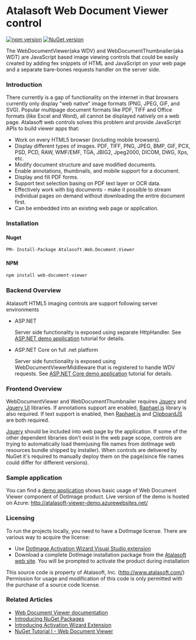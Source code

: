 # Atalasoft Web Document Viewer control
[![npm version](https://badge.fury.io/js/web-document-viewer.svg)](https://badge.fury.io/js/web-document-viewer)
[![NuGet version](https://badge.fury.io/nu/Atalasoft.Web.Document.Viewer.svg)](https://badge.fury.io/nu/Atalasoft.Web.Document.Viewer)

The WebDocumentViewer(aka WDV) and WebDocumentThumbnailer(aka WDT) are JavaScript based image viewing controls that could be easily created by adding fex snippets of HTML and JavaScript on your web page and a separate bare-bones requests handler on the server side.

### Introduction

There currently is a gap of functionality on the internet in that browsers currently only display "web native" image formats (PNG, JPEG, GIF, and SVG). Popular multipage document formats like PDF, TIFF and Office formats (like Excel and Word), all cannot be displayed natively on a web page. Atalasoft web controls solves this problem and provide JavaScript APIs to build viewer apps that:

* Work on every HTML5 browser (including mobile browsers).
* Display different types of images. PDF, TIFF, PNG, JPEG, BMP, GIF, PCX, PSD, PCD, RAW, WMF/EMF, TGA, JBIG2, Jpeg2000, DICOM, DWG, Xps, etc.
* Modify document structure and save modified documents.
* Enable annotations, thumbnails, and mobile support for a document.
* Display and fill PDF forms.
* Support text selection basing on PDF text layer or OCR data.
* Effectively work with big documents - make it possible to stream individual pages on demand without downloading the entire document first.
* Can be embedded into an existing web page or application.

### Installation

#### Nuget
```bash
PM> Install-Package Atalasoft.Web.Document.Viewer
```

#### NPM
```bash
npm install web-document-viewer
```

### Backend Overview

Atalasoft HTML5 imaging controls are support following server environments

* ASP.NET

    Server side functionality is exposed using separate HttpHandler.
    See [ASP.NET demo application](https://atalasoft.github.io/web-document-viewer/tutorial-1-1-demo-application.html) tutorial for details.

- ASP.NET Core on full .net platform

    Server side functionality is exposed using WebDocumentViewerMiddleware that is registered to handle WDV requests.
    See [ASP.NET Core demo application](https://atalasoft.github.io/web-document-viewer/tutorial-1-2-demo-application-aspnet-core.html) tutorial for details.


### Frontend Overview

WebDocumentViewer and WebDocumentThumbnailer requires [Jquery](https://github.com/jquery/jquery) and [Jquery UI](https://github.com/jquery/jquery-ui) libraries. If annotations support are enabled, [Raphael.js](https://github.com/DmitryBaranovskiy/raphael) library is also required. If text support is enabled, then [Raphael.js](https://github.com/DmitryBaranovskiy/raphael) and [ClipboardJS](https://github.com/zenorocha/clipboard.js) are both required.

[Jquery](https://github.com/jquery/jquery) should be included into web page by the application. If some of the other dependent libraries don't exist in the web page scope, controls are trying to automatically load them(using file names from dotImage web resources bundle shipped by installer).
When controls are delivered by NuGet it's required to manually deploy them on the page(since file names could differ for different versions).

### Sample application
You can find a [demo application](https://github.com/Atalasoft/web-document-viewer-demo) shows basic usage of Web Document Viewer component of DotImage product.
Live version of the demo is hosted on Azure: http://atalasoft-viewer-demo.azurewebsites.net/

### Licensing 

To run the projects locally, you need to have a DotImage license. There are various way to acquire the license:

 - Use [DotImage Activation Wizard Visual Studio extension](https://visualstudiogallery.msdn.microsoft.com/88ff07c9-fe68-48bd-bfdc-3fbc8a0ec1db)
 - Download a complete DotImage installation package from the [Atalasoft web site](https://atalasoft.com). You will be prompted to activate the product during installation

This source code is property of Atalasoft, Inc. (http://www.atalasoft.com/)  
Permission for usage and modification of this code is only permitted 
with the purchase of a source code license.

### Related Articles
 - [Web Document Viewer documentation](https://atalasoft.github.io/web-document-viewer/)
 - [Introducing NuGet Packages](http://atalasoft.github.io/2016/05/03/introducing-nuget/)
 - [Introducing Activation Wizard Extension](http://atalasoft.github.io/2016/05/14/introducing-activation-wizard-extension/) 
 - [NuGet Tutorial I - Web Document Viewer](http://atalasoft.github.io/2016/06/21/nuget-tutorial-wdv/)
